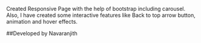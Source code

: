 Created Responsive Page with the help of bootstrap including carousel.
Also, I have created some interactive features like Back to top arrow button, animation and hover effects.

##Developed by Navaranjith
